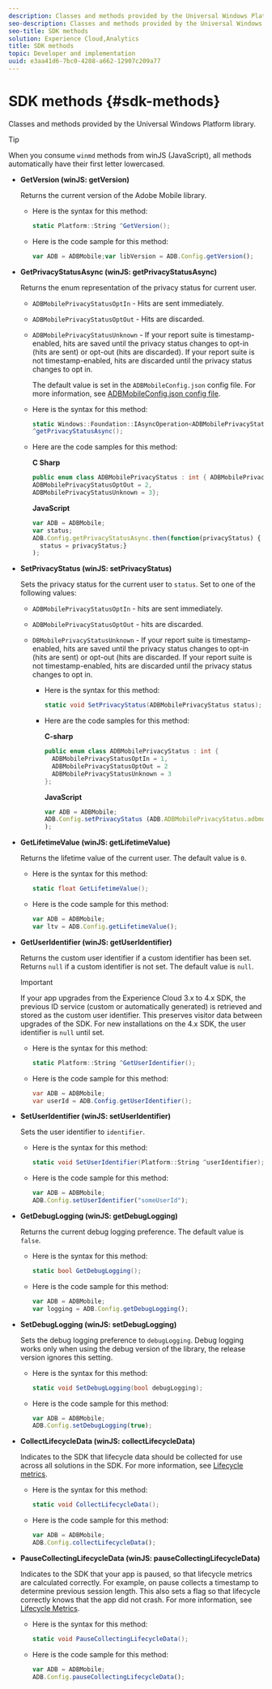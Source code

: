```yaml
---
description: Classes and methods provided by the Universal Windows Platform library.
seo-description: Classes and methods provided by the Universal Windows Platform library.
seo-title: SDK methods
solution: Experience Cloud,Analytics
title: SDK methods
topic: Developer and implementation
uuid: e3aa41d6-7bc0-4208-a662-12907c209a77
---
```


# SDK methods {#sdk-methods}

Classes and methods provided by the Universal Windows Platform library.

>[!TIP]
>
>When you consume `winmd` methods from winJS (JavaScript), all methods automatically have their first letter lowercased.

* **GetVersion (winJS: getVersion)**

  Returns the current version of the Adobe Mobile library. 

  * Here is the syntax for this method:

    ```csharp
    static Platform::String ^GetVersion();
    ```

  * Here is the code sample for this method:

    ```js
    var ADB = ADBMobile;var libVersion = ADB.Config.getVersion();
    ```

* **GetPrivacyStatusAsync (winJS: getPrivacyStatusAsync)**

  Returns the enum representation of the privacy status for current user. 
  
  * `ADBMobilePrivacyStatusOptIn` - Hits are sent immediately.
  * `ADBMobilePrivacyStatusOptOut` - Hits are discarded.
  * `ADBMobilePrivacyStatusUnknown` - If your report suite is timestamp-enabled, hits are saved until the privacy status changes to opt-in (hits are sent) or opt-out (hits are discarded). If your report suite is not timestamp-enabled, hits are discarded until the privacy status changes to opt in. 
  
    The default value is set in the `ADBMobileConfig.json` config file. For more information, see [ADBMobileConfig.json config file](/help/universal-windows/c-configuration/c.json.md). 

  * Here is the syntax for this method:

    ```csharp
    static Windows::Foundation::IAsyncOperation<ADBMobilePrivacyStatus>
    ^getPrivacyStatusAsync();
    ```

  * Here are the code samples for this method:

    **C Sharp**

    ```csharp
    public enum class ADBMobilePrivacyStatus : int { ADBMobilePrivacyStatusOptIn = 1, 
    ADBMobilePrivacyStatusOptOut = 2, 
    ADBMobilePrivacyStatusUnknown = 3};
    ``` 

    **JavaScript**

    ```javascript
    var ADB = ADBMobile;
    var status;
    ADB.Config.getPrivacyStatusAsync.then(function(privacyStatus) {
      status = privacyStatus;}
    );
    ```

* **SetPrivacyStatus (winJS: setPrivacyStatus)**

  Sets the privacy status for the current user to `status`. Set to one of the following values:  
  * `ADBMobilePrivacyStatusOptIn` - hits are sent immediately.  
  * `ADBMobilePrivacyStatusOptOut` - hits are discarded.
  * `DBMobilePrivacyStatusUnknown` - If your report suite is timestamp-enabled, hits are saved until the privacy status changes to opt-in (hits are sent) or opt-out (hits are discarded. If your report suite is not timestamp-enabled, hits are discarded until the privacy status changes to opt in.

    * Here is the syntax for this method:

      ```csharp
      static void SetPrivacyStatus(ADBMobilePrivacyStatus status);
      ```

    * Here are the code samples for this method:

      **C-sharp**
 
      ```csharp
      public enum class ADBMobilePrivacyStatus : int { 
        ADBMobilePrivacyStatusOptIn = 1, 
        ADBMobilePrivacyStatusOptOut = 2
        ADBMobilePrivacyStatusUnknown = 3
      };
      ```

      **JavaScript**

      ```js
      var ADB = ADBMobile;
      ADB.Config.setPrivacyStatus (ADB.ADBMobilePrivacyStatus.adbmobilePrivacyStatusOptIn
      );
      ```

* **GetLifetimeValue (winJS: getLifetimeValue)**

  Returns the lifetime value of the current user. The default value is `0`.

  * Here is the syntax for this method:
  
    ```csharp
    static float GetLifetimeValue(); 
    ```

  * Here is the code sample for this method:

    ```js
    var ADB = ADBMobile;
    var ltv = ADB.Config.getLifetimeValue();
    ```

* **GetUserIdentifier (winJS: getUserIdentifier)**

  Returns the custom user identifier if a custom identifier has been set. Returns `null` if a custom identifier is not set.
  The default value is `null`. 
  
  >[!IMPORTANT]
  >
  >If your app upgrades from the Experience Cloud 3.x to 4.x SDK, the previous ID service (custom or automatically generated) is retrieved and stored as the custom user identifier. This preserves visitor data between upgrades of the SDK. For new installations on the 4.x SDK, the user identifier is `null` until set. 

  * Here is the syntax for this method:

    ```csharp
    static Platform::String ^GetUserIdentifier(); 
    ```

  * Here is the code sample for this method:

    ```csharp
    var ADB = ADBMobile;
    var userId = ADB.Config.getUserIdentifier(); 
    ```

* **SetUserIdentifier (winJS: setUserIdentifier)**

  Sets the user identifier to `identifier`.

  * Here is the syntax for this method:

    ```csharp
    static void SetUserIdentifier(Platform::String ^userIdentifier); 
    ```

  * Here is the code sample for this method:

    ```javascript
    var ADB = ADBMobile;
    ADB.Config.setUserIdentifier("someUserId");
    ```

* **GetDebugLogging (winJS: getDebugLogging)**

  Returns the current debug logging preference. The default value is `false`.

  * Here is the syntax for this method:

    ```csharp
    static bool GetDebugLogging();
    ```

  * Here is the code sample for this method:

    ```javascript
    var ADB = ADBMobile;
    var logging = ADB.Config.getDebugLogging();
    ```

* **SetDebugLogging (winJS: setDebugLogging)**

  Sets the debug logging preference to `debugLogging`. Debug logging works only when using the debug version of the library, the release version ignores this setting.

  * Here is the syntax for this method:

    ```csharp
    static void SetDebugLogging(bool debugLogging);
    ```

  * Here is the code sample for this method:

    ```js
    var ADB = ADBMobile;
    ADB.Config.setDebugLogging(true);
    ```

* **CollectLifecycleData (winJS: collectLifecycleData)**

  Indicates to the SDK that lifecycle data should be collected for use across all solutions in the SDK. For more information, see  [Lifecycle metrics](/help/universal-windows/metrics.md). 

  * Here is the syntax for this method:

    ```csharp
    static void CollectLifecycleData();
    ```

  * Here is the code sample for this method:

    ```js
    var ADB = ADBMobile;
    ADB.Config.collectLifecycleData();
    ```

* **PauseCollecting​LifecycleData (winJS: pauseCollecting​LifecycleData)**

  Indicates to the SDK that your app is paused, so that lifecycle metrics are calculated correctly. For example, on pause collects a timestamp to determine previous session length. This also sets a flag so that lifecycle correctly knows that the app did not crash. For more information, see [Lifecycle Metrics](/help/universal-windows/metrics.md). 

  * Here is the syntax for this method:

    ```csharp
    static void PauseCollectingLifecycleData();
    ```

  * Here is the code sample for this method:

    ```js
    var ADB = ADBMobile;
    ADB.Config.pauseCollectingLifecycleData(); 
    ```